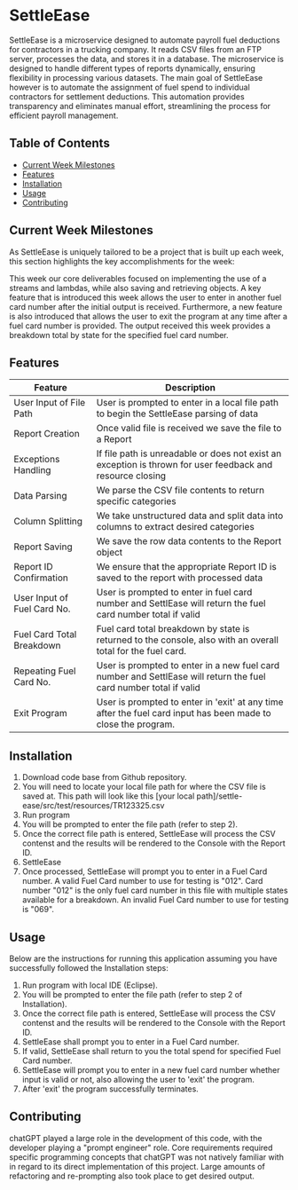 # SettleEase

SettleEase is a microservice designed to automate payroll fuel deductions for contractors in a trucking company. It reads CSV files from an FTP server, processes the data, and stores it in a database. The microservice is designed to handle different types of reports dynamically, ensuring flexibility in processing various datasets. The main goal of SettleEase however is to automate the assignment of fuel spend to individual contractors for settlement deductions. This automation provides transparency and eliminates manual effort, streamlining the process for efficient payroll management.


## Table of Contents

- [Current Week Milestones](#current-week-milestones)
- [Features](#features)
- [Installation](#installation)
- [Usage](#usage)
- [Contributing](#contributing)


## <a id="current-week-milestones"></a>Current Week Milestones

As SettleEase is uniquely tailored to be a project that is built up each week, this section highlights the key accomplishments for the week: 

This week our core deliverables focused on implementing the use of a streams and lambdas, while also saving and retrieving objects. A key feature that is introduced this week allows the user to enter in another fuel card number after the initial output is received. Furthermore, a new feature is also introduced that allows the user to exit the program at any time after a fuel card number is provided. The output received this week provides a breakdown total by state for the specified fuel card number.


## <a id="features"></a>Features

| Feature | Description |
|---------|-------------|
| User Input of File Path | User is prompted to enter in a local file path to begin the SettleEase parsing of data |
| Report Creation | Once valid file is received we save the file to a Report |
| Exceptions Handling | If file path is unreadable or does not exist an exception is thrown for user feedback and resource closing |
| Data Parsing | We parse the CSV file contents to return specific categories |
| Column Splitting | We take unstructured data and split data into columns to extract desired categories |
| Report Saving | We save the row data contents to the Report object |
| Report ID Confirmation | We ensure that the appropriate Report ID is saved to the report with processed data |
| User Input of Fuel Card No. | User is prompted to enter in fuel card number and SettlEase will return the fuel card number total if valid |
| Fuel Card Total Breakdown | Fuel card total breakdown by state is returned to the console, also with an overall total for the fuel card.|
| Repeating Fuel Card No. | User is prompted to enter in a new fuel card number and SettlEase will return the fuel card number total if valid |
| Exit Program | User is prompted to enter in 'exit' at any time after the fuel card input has been made to close the program. |



## <a id="installation"></a>Installation

1. Download code base from Github repository.
2. You will need to locate your local file path for where the CSV file is saved at. This path will look like this [your local path]/settle-ease/src/test/resources/TR123325.csv
3. Run program
4. You will be prompted to enter the file path (refer to step 2).
5. Once the correct file path is entered, SettleEase will process the CSV contenst and the results will be rendered to the Console with the Report ID.
6. SettleEase 
7. Once processed, SettleEase will prompt you to enter in a Fuel Card number. A valid Fuel Card number to use for testing is "012". Card number "012" is the only fuel card number in this file with multiple states available for a breakdown. An invalid Fuel Card number to use for testing is "069".


## <a id="usage"></a>Usage
Below are the instructions for running this application assuming you have successfully followed the Installation steps:

1. Run program with local IDE (Eclipse).
2. You will be prompted to enter the file path (refer to step 2 of Installation).
3. Once the correct file path is entered, SettleEase will process the CSV contenst and the results will be rendered to the Console with the Report ID.
4. SettleEase shall prompt you to enter in a Fuel Card number.
5. If valid, SettleEase shall return to you the total spend for specified Fuel Card number.
6. SettleEase will prompt you to enter in a new fuel card number whether input is valid or not, also allowing the user to 'exit' the program.
7. After 'exit' the program successfully terminates.


## <a id="contributing"></a>Contributing

chatGPT played a large role in the development of this code, with the developer playing a "prompt engineer" role. Core requirements required specific programming concepts that chatGPT was not natively familiar with in regard to its direct implementation of this project. Large amounts of refactoring and re-prompting also took place to get desired output.


